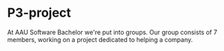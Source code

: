# P3-project
At AAU Software Bachelor we're put into groups. Our group consists of 7 members, working on a project dedicated to helping a company.
